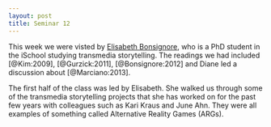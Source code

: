 ```yaml
---
layout: post
title: Seminar 12
---
```


This week we were visted by [Elisabeth Bonsignore], who is a PhD student in the iSchool studying transmedia storytelling. The readings we had included [@Kim:2009], [@Gurzick:2011], [@Bonsignore:2012] and Diane led a discussion about
[@Marciano:2013].

The first half of the class was led by Elisabeth. She walked us through some of
the transmedia storytelling projects that she has worked on for the past few
years with colleagues such as Kari Kraus and June Ahn. They were all examples of
something called Alternative Reality Games (ARGs).

[Elisabeth Bonsignore]: http://ischool.umd.edu/doctoral-students/elizabeth-bonsignore
